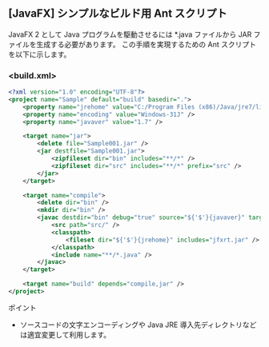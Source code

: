 ## [JavaFX] シンプルなビルド用 Ant スクリプト

JavaFX 2 として Java プログラムを駆動させるには *.java ファイルから JAR ファイルを生成する必要があります。
この手順を実現するための Ant スクリプトを以下に示します。

### <build.xml>


```xml
<?xml version="1.0" encoding="UTF-8"?>
<project name="Sample" default="build" basedir=".">
	<property name="jrehome" value="C:/Program Files (x86)/Java/jre7/lib/" />
	<property name="encoding" value="Windows-31J" />
	<property name="javaver" value="1.7" />

	<target name="jar">
		<delete file="Sample001.jar" />
		<jar destfile="Sample001.jar">
			<zipfileset dir="bin" includes="**/*" />
			<zipfileset dir="src" includes="**/*" prefix="src" />
		</jar>
	</target>

	<target name="compile">
		<delete dir="bin" />
		<mkdir dir="bin" />
		<javac destdir="bin" debug="true" source="${'$'}{javaver}" target="${'$'}{javaver}" fork="true" encoding="${'$'}{encoding}">
			<src path="src/" />
			<classpath>
				<fileset dir="${'$'}{jrehome}" includes="jfxrt.jar" />
			</classpath>
			<include name="**/*.java" />
		</javac>
	</target>

	<target name="build" depends="compile,jar" />
</project>
```

ポイント

* ソースコードの文字エンコーディングや Java JRE 導入先ディレクトリなどは適宜変更して利用します。


